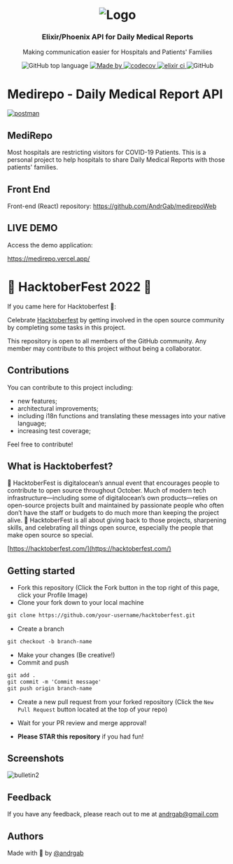 <h1 align="center">
  <img alt="Logo" src="https://user-images.githubusercontent.com/57791712/119592166-52709080-bdae-11eb-8bfe-f9b0a68f4950.png">
</h1>

<h3 align="center">
  Elixir/Phoenix API for Daily Medical Reports
</h3>

<p align="center">Making communication easier for Hospitals and Patients' Families</p>

<p align="center">
  <img alt="GitHub top language" src="https://img.shields.io/github/languages/top/Andrgab/MediRepo?color=ff69b4&logo=elixir">

  <a href="https://www.linkedin.com/in/andrgab/" target="_blank" rel="noopener noreferrer">
    <img alt="Made by" src="https://img.shields.io/badge/made%20by-Andre%20Gabriel-ff69b4?logo=linkedin">
  </a>
  
  <a href="https://codecov.io/gh/AndrGab/MediRepo" target="_blank" rel="noopener noreferrer">
    <img alt="codecov" src="https://codecov.io/gh/AndrGab/MediRepo/branch/main/graph/badge.svg?token=9WER8Z15AZ">
  </a>
  
  <a href="https://github.com/AndrGab/MediRepo/actions/workflows/elixir.yml" target="_blank" rel="noopener noreferrer">
    <img alt="elixir ci" src="https://github.com/AndrGab/MediRepo/actions/workflows/elixir.yml/badge.svg?branch=main">
  </a>

  <img alt="GitHub" src="https://img.shields.io/github/license/Andrgab/MediRepo?color=ff69b4">
</p>

# Medirepo - Daily Medical Report API

[![postman](https://img.shields.io/badge/documentation%20in-postman-orange?logo=postman)](https://documenter.getpostman.com/view/15643514/TzzBpFsL)

## MediRepo

Most hospitals are restricting visitors for COVID-19 Patients. 
This is a personal project to help hospitals to share Daily Medical Reports with those patients' families.

## Front End

Front-end (React) repository:
https://github.com/AndrGab/medirepoWeb

## LIVE DEMO

Access the demo application:

<a href="https://medirepo.vercel.app/" target="_blank" rel="noopener noreferrer">
    https://medirepo.vercel.app/
  </a>

# 🎃 HacktoberFest 2022 🎃

If you came here for Hacktoberfest 🦇️:

Celebrate [Hacktoberfest](https://hacktoberfest.com/) by getting involved in the open source community by completing some tasks in this project.

This repository is open to all members of the GitHub community. Any member may contribute to this project without being a collaborator.

## Contributions

You can contribute to this project including:

- new features;
- architectural improvements;
- including i18n functions and translating these messages into your native language;
- increasing test coverage;

Feel free to contribute!

## What is Hacktoberfest?

🎃 HacktoberFest is digitalocean’s annual event that encourages people to contribute to open source throughout October. Much of modern tech infrastructure—including some of digitalocean’s own products—relies on open-source projects built and maintained by passionate people who often don’t have the staff or budgets to do much more than keeping the project alive. 🎃 HacktoberFest is all about giving back to those projects, sharpening skills, and celebrating all things open source, especially the people that make open source so special.

[https://hacktoberfest.com/](https://hacktoberfest.com/)

## Getting started

- Fork this repository (Click the Fork button in the top right of this page, click your Profile Image)
- Clone your fork down to your local machine

```markdown
git clone https://github.com/your-username/hacktoberfest.git
```

- Create a branch

```markdown
git checkout -b branch-name
```

- Make your changes (Be creative!)
- Commit and push

```markdown
git add .
git commit -m 'Commit message'
git push origin branch-name
```

- Create a new pull request from your forked repository (Click the `New Pull Request` button located at the top of your repo)
- Wait for your PR review and merge approval!

- **Please STAR this repository** if you had fun!

## Screenshots

![bulletin2](https://user-images.githubusercontent.com/57791712/119598328-1f7fca00-bdb9-11eb-87a9-7b4ee4c35ee0.gif)

## Feedback

If you have any feedback, please reach out to me at andrgab@gmail.com

## Authors

Made with :purple_heart: by [@andrgab](https://www.github.com/andrgab)
